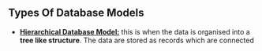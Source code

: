 ## Types Of Database Models

- <u>**Hierarchical Database Model:**</u> this is when the data is organised into a **tree like structure**. The data are stored as records which are connected